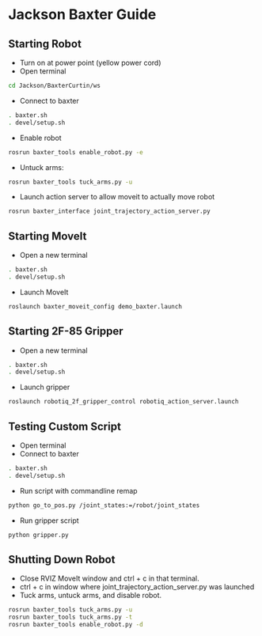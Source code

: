 # Jackson Baxter Guide
## Starting Robot
- Turn on at power point (yellow power cord)
- Open terminal
``` bash
cd Jackson/BaxterCurtin/ws
```
- Connect to baxter
``` bash
. baxter.sh
. devel/setup.sh
```
- Enable robot
``` bash
rosrun baxter_tools enable_robot.py -e 
```
- Untuck arms:
``` bash
rosrun baxter_tools tuck_arms.py -u 
```
- Launch action server to allow moveit to actually move robot
``` bash
rosrun baxter_interface joint_trajectory_action_server.py 
``` 
## Starting MoveIt
- Open a new terminal
``` bash
. baxter.sh
. devel/setup.sh
```
- Launch MoveIt
``` bash
roslaunch baxter_moveit_config demo_baxter.launch
```
## Starting 2F-85 Gripper
- Open a new terminal
``` bash
. baxter.sh
. devel/setup.sh
```
- Launch gripper
``` bash
roslaunch robotiq_2f_gripper_control robotiq_action_server.launch
```
## Testing Custom Script
- Open terminal
- Connect to baxter
``` bash
. baxter.sh
. devel/setup.sh
```
- Run script with commandline remap
``` bash
python go_to_pos.py /joint_states:=/robot/joint_states
```
- Run gripper script
``` bash
python gripper.py
```
## Shutting Down Robot
- Close RVIZ MoveIt window and ctrl + c in that terminal.
- ctrl + c in window where joint_trajectory_action_server.py was launched
- Tuck arms, untuck arms, and disable robot.
``` bash
rosrun baxter_tools tuck_arms.py -u 
rosrun baxter_tools tuck_arms.py -t 
rosrun baxter_tools enable_robot.py -d
```
